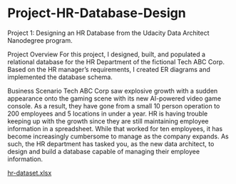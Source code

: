 # Project-HR-Database-Design
Project 1: Designing an HR Database from the Udacity Data Architect Nanodegree program.

Project Overview
For this project, I designed, built, and populated a relational database for the HR Department of the fictional Tech ABC Corp. Based on the HR manager’s requirements, I created ER diagrams and implemented the database schema.

Business Scenario
Tech ABC Corp saw explosive growth with a sudden appearance onto the gaming scene with its new AI-powered video game console. As a result, they have gone from a small 10 person operation to 200 employees and 5 locations in under a year. HR is having trouble keeping up with the growth since they are still maintaining employee information in a spreadsheet. While that worked for ten employees, it has become increasingly cumbersome to manage as the company expands.
As such, the HR department has tasked you, as the new data architect, to design and build a database capable of managing their employee information.

[hr-dataset.xlsx](https://github.com/user-attachments/files/21478724/hr-dataset.xlsx)




